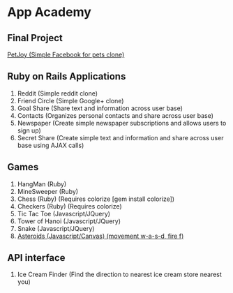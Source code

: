 App Academy
==========

Final Project
-------------
[PetJoy (Simple Facebook for pets clone)](https://github.com/eatseng/FosterPet)  

Ruby on Rails Applications
---------------------------
1. Reddit (Simple reddit clone)
2. Friend Circle (Simple Google+ clone)
3. Goal Share (Share text and information across user base)
4. Contacts (Organizes personal contacts and share across user base)
5. Newspaper (Create simple newspaper subscriptions and allows users to sign up)
6. Secret Share (Create simple text and information and share across user base using AJAX calls)

Games
-----
1. HangMan (Ruby)
2. MineSweeper (Ruby)
3. Chess (Ruby) (Requires colorize [gem install colorize])
4. Checkers (Ruby) (Requires colorize)
5. Tic Tac Toe (Javascript/JQuery)
6. Tower of Hanoi (Javascript/JQuery)
7. Snake (Javascript/JQuery)
8. [Asteroids (Javascript/Canvas) (movement w-a-s-d, fire f)](http://morning-ocean-9992.herokuapp.com/)


API interface
--------------------------
1. Ice Cream Finder (Find the direction to nearest ice cream store nearest you)
